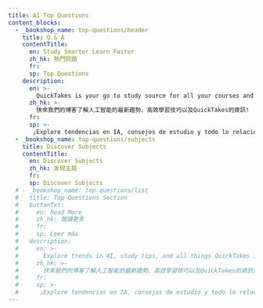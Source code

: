 ```yaml
---
title: AI Top Questions
content_blocks:
  - _bookshop_name: top-questions/header
    title: Q & A
    contentTitle: 
      en: Study Smarter Learn Faster
      zh_hk: 熱門問題
      fr: 
      sp: Top Questions
    description: 
      en: >-
        QuickTakes is your go to study source for all your courses and subjects. Record class lectures, upload videos and course materials and get back AI-generated documents so you study smarter and learn faster. Have the Class Assistant (an "AI TA") assess your knowledge and teach you the material to ace your exams. Perfect for all learners! Sign-up for the free!
      zh_hk: >-
        快來我們的博客了解人工智能的最新趨勢、高效學習技巧以及QuickTakes的資訊!
      fr: 
      sp: >-
       ¡Explore tendencias en IA, consejos de estudio y todo lo relacionado con QuickTakes en nuestro blog!
  - _bookshop_name: top-questions/subjects
    title: Discover Subjects
    contentTitle: 
      en: Discover Subjects
      zh_hk: 发现主题
      fr: 
      sp: Discover Subjects
  # - _bookshop_name: top-questions/list
  #   title: Top Questions Section
  #   buttonTxt:
  #     en: Read More
  #     zh_hk: 閱讀更多
  #     fr: 
  #     sp: Leer más
  #   description: 
  #     en: >-
  #       Explore trends in AI, study tips, and all things QuickTakes in our blog!
  #     zh_hk: >-
  #       快來我們的博客了解人工智能的最新趨勢、高效學習技巧以及QuickTakes的資訊!
  #     fr: 
  #     sp: >-
  #      ¡Explore tendencias en IA, consejos de estudio y todo lo relacionado con QuickTakes en nuestro blog!
---
```

